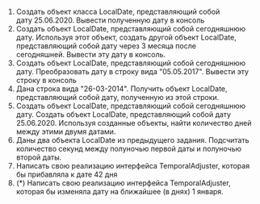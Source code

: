 1. Создать объект класса LocalDate, представляющий собой
дату 25.06.2020. Вывести полученную дату в консоль
2. Создать объект LocalDate, представляющий собой сегодняшнюю
дату. Используя этот объект, создать другой объект LocalDate,
представляющий собой дату через 3 месяца после сегодняшней. Вывести эту
дату в консоль.
3. Создать объект LocalDate, представляющий собой сегодняшнюю
дату. Преобразовать дату в строку вида &quot;05.05.2017&quot;. Вывести эту строку в
консоль
4. Дана строка вида &quot;26-03-2014&quot;. Получить объект LocalDate, представляющий
собой дату, полученную из этой строки.
5. Создать объект LocalDate, представляющий собой сегодняшнюю
дату. Создать объект LocalDate, представляющий собой дату
25.06.2020. Используя созданные объекты, найти количество дней между
этими двумя датами.
6. Даны два объекта LocalDate из предыдущего задания. Подсчитать количество
секунд между полуночью первой даты и полуночью второй даты.
7. Написать свою реализацию интерфейса TemporalAdjuster, которая бы
прибавляла к дате 42 дня
8. (*) Написать свою реализацию интерфейса TemporalAdjuster, которая бы
изменяла дату на ближайшее (в днях) 1 января.